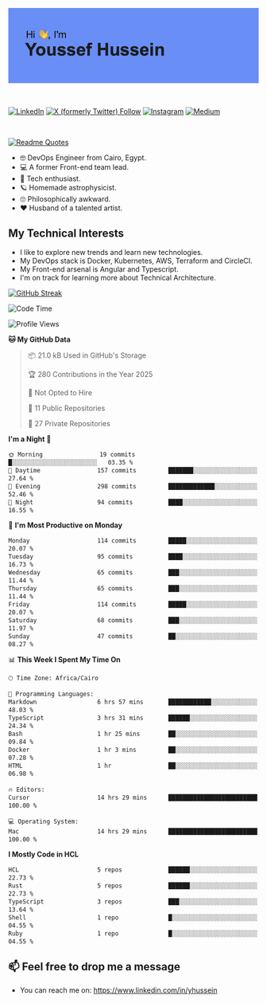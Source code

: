 [![Youssef's GitHub Banner](./assets/youssef-hussein.png)](https://github.com/yorki404)

</br>

[![LinkedIn](https://img.shields.io/badge/linkedin-%230077B5.svg?style=for-the-badge&logo=linkedin&logoColor=white)](https://www.linkedin.com/in/yhussein/)
[![X (formerly Twitter) Follow](https://img.shields.io/twitter/follow/devqikHQ?style=for-the-badge&logo=X&logoColor=White&labelColor=White)](https://twitter.com/devqikHQ)
[![Instagram](https://img.shields.io/badge/devqik-E4405F?style=for-the-badge&logo=Instagram&logoColor=white)](https://instagram.com/devqik)
[![Medium](https://img.shields.io/badge/Medium-12100E?style=for-the-badge&logo=medium&logoColor=white)](https://medium.com/@devqik)

</br>

[![Readme Quotes](https://quotes-github-readme.vercel.app/api?type=horizontal&theme=dark)](https://github.com/piyushsuthar/github-readme-quotes)

- :nerd_face: DevOps Engineer from Cairo, Egypt.
- :computer: A former Front-end team lead.
- :satellite: Tech enthusiast.
- :ringed_planet: Homemade astrophysicist.
- :roll_eyes: Philosophically awkward.
- :heart: Husband of a talented artist.

## My Technical Interests

- I like to explore new trends and learn new technologies.
- My DevOps stack is Docker, Kubernetes, AWS, Terraform and CircleCI.
- My Front-end arsenal is Angular and Typescript.
- I'm on track for learning more about Technical Architecture.

[![GitHub Streak](https://streak-stats.demolab.com/?user=devqik&theme=dark)](https://git.io/streak-stats)

<!--START_SECTION:waka-->
![Code Time](http://img.shields.io/badge/Code%20Time-974%20hrs%2026%20mins-blue)

![Profile Views](http://img.shields.io/badge/Profile%20Views-0-blue)

**🐱 My GitHub Data** 

> 📦 21.0 kB Used in GitHub's Storage 
 > 
> 🏆 280 Contributions in the Year 2025
 > 
> 🚫 Not Opted to Hire
 > 
> 📜 11 Public Repositories 
 > 
> 🔑 27 Private Repositories 
 > 
**I'm a Night 🦉** 

```text
🌞 Morning                19 commits          █░░░░░░░░░░░░░░░░░░░░░░░░   03.35 % 
🌆 Daytime                157 commits         ███████░░░░░░░░░░░░░░░░░░   27.64 % 
🌃 Evening                298 commits         █████████████░░░░░░░░░░░░   52.46 % 
🌙 Night                  94 commits          ████░░░░░░░░░░░░░░░░░░░░░   16.55 % 
```
📅 **I'm Most Productive on Monday** 

```text
Monday                   114 commits         █████░░░░░░░░░░░░░░░░░░░░   20.07 % 
Tuesday                  95 commits          ████░░░░░░░░░░░░░░░░░░░░░   16.73 % 
Wednesday                65 commits          ███░░░░░░░░░░░░░░░░░░░░░░   11.44 % 
Thursday                 65 commits          ███░░░░░░░░░░░░░░░░░░░░░░   11.44 % 
Friday                   114 commits         █████░░░░░░░░░░░░░░░░░░░░   20.07 % 
Saturday                 68 commits          ███░░░░░░░░░░░░░░░░░░░░░░   11.97 % 
Sunday                   47 commits          ██░░░░░░░░░░░░░░░░░░░░░░░   08.27 % 
```


📊 **This Week I Spent My Time On** 

```text
🕑︎ Time Zone: Africa/Cairo

💬 Programming Languages: 
Markdown                 6 hrs 57 mins       ████████████░░░░░░░░░░░░░   48.03 % 
TypeScript               3 hrs 31 mins       ██████░░░░░░░░░░░░░░░░░░░   24.34 % 
Bash                     1 hr 25 mins        ██░░░░░░░░░░░░░░░░░░░░░░░   09.84 % 
Docker                   1 hr 3 mins         ██░░░░░░░░░░░░░░░░░░░░░░░   07.28 % 
HTML                     1 hr                ██░░░░░░░░░░░░░░░░░░░░░░░   06.98 % 

🔥 Editors: 
Cursor                   14 hrs 29 mins      █████████████████████████   100.00 % 

💻 Operating System: 
Mac                      14 hrs 29 mins      █████████████████████████   100.00 % 
```

**I Mostly Code in HCL** 

```text
HCL                      5 repos             ██████░░░░░░░░░░░░░░░░░░░   22.73 % 
Rust                     5 repos             ██████░░░░░░░░░░░░░░░░░░░   22.73 % 
TypeScript               3 repos             ███░░░░░░░░░░░░░░░░░░░░░░   13.64 % 
Shell                    1 repo              █░░░░░░░░░░░░░░░░░░░░░░░░   04.55 % 
Ruby                     1 repo              █░░░░░░░░░░░░░░░░░░░░░░░░   04.55 % 
```




<!--END_SECTION:waka-->

## 📫 Feel free to drop me a message
- You can reach me on: https://www.linkedin.com/in/yhussein
